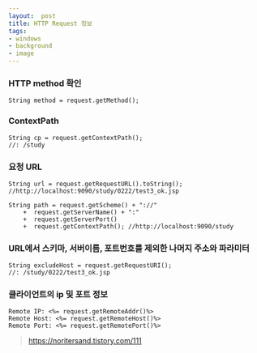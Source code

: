 ```yaml
---
layout:  post
title: HTTP Request 정보
tags:
- windows
- background
- image
---
```


### HTTP method 확인
```
String method = request.getMethod();
```

### ContextPath
```
String cp = request.getContextPath();
//: /study
```

### 요청 URL
```
String url = request.getRequestURL().toString();
//http://localhost:9090/study/0222/test3_ok.jsp

String path = request.getScheme() + "://"
    +  request.getServerName() + ":"
    +  request.getServerPort()
    +  request.getContextPath(); //http://localhost:9090/study
```

### URL에서 스키마, 서버이름, 포트번호를 제외한 나머지 주소와 파라미터
```
String excludeHost = request.getRequestURI();
//: /study/0222/test3_ok.jsp
```

### 클라이언트의 ip 및 포트 정보
```
Remote IP: <%= request.getRemoteAddr()%>
Remote Host: <%= request.getRemoteHost()%>
Remote Port: <%= request.getRemotePort()%>
```

> https://noritersand.tistory.com/111